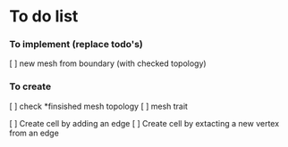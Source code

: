 # To do list
### To implement (replace todo's)
[ ] new mesh from boundary (with checked topology)

### To create
[ ] check *finsished mesh topology
[ ] mesh trait

[ ] Create cell by adding an edge
[ ] Create cell by extacting a new vertex from an edge